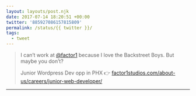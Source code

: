 ```yaml
---
layout: layouts/post.njk
date: 2017-07-14 18:20:51 +00:00
twitter: '885927086157815809'
permalink: /status/{{ twitter }}/
tags: 
  - tweet
---
```


> I can’t work at [@factor1](https://twitter.com/factor1) because I love the Backstreet Boys. But maybe you don’t?
> 
> Junior Wordpress Dev opp in PHX 👉 [factor1studios.com/about-us/careers/junior-web-developer/](https://factor1studios.com/about-us/careers/junior-web-developer/)

---
